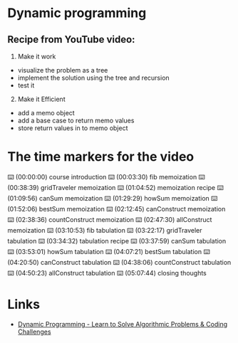# Dynamic programming

## Recipe from YouTube video:
1. Make it work
- visualize the problem as a tree
- implement the solution using the tree and recursion
- test it

2. Make it Efficient
- add a memo object
- add a base case to return memo values
- store return values in to memo object


# The time markers for the video

⌨️ (00:00:00) course introduction
⌨️ (00:03:30) fib memoization
⌨️ (00:38:39) gridTraveler memoization
⌨️ (01:04:52) memoization recipe
⌨️ (01:09:56) canSum memoization
⌨️ (01:29:29) howSum memoization
⌨️ (01:52:06) bestSum memoization
⌨️ (02:12:45) canConstruct memoization
⌨️ (02:38:36) countConstruct memoization
⌨️ (02:47:30) allConstruct memoization
⌨️ (03:10:53) fib tabulation
⌨️ (03:22:17) gridTraveler tabulation
⌨️ (03:34:32) tabulation recipe
⌨️ (03:37:59) canSum tabulation
⌨️ (03:53:01) howSum tabulation
⌨️ (04:07:21) bestSum tabulation
⌨️ (04:20:50) canConstruct tabulation
⌨️ (04:38:06) countConstruct tabulation
⌨️ (04:50:23) allConstruct tabulation
⌨️ (05:07:44) closing thoughts

# Links
- [Dynamic Programming - Learn to Solve Algorithmic Problems & Coding Challenges](https://youtu.be/oBt53YbR9Kk)
